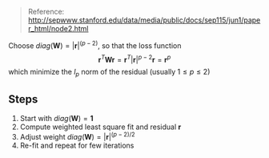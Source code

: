 
> Reference: http://sepwww.stanford.edu/data/media/public/docs/sep115/jun1/paper_html/node2.html

Choose $diag(\bm{W}) = |\bm{r}|^{(p-2)}$, so that the loss function
$$
\bm{r}^T \bm{W} \bm{r} = \bm{r}^T |\bm{r}|^{p-2} \bm{r} = \bm{r}^p
$$
which minimize the $l_p$ norm of the residual (usually $1 \le p \le 2$)

## Steps
1. Start with $diag(\bm{W}) = \bm{1}$
2. Compute weighted least square fit and residual $\bm{r}$
3. Adjust weight $diag(\bm{W}) = |\bm{r}|^{(p-2)/2}$
4. Re-fit and repeat for few iterations
